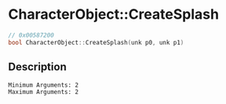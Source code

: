 # CharacterObject::CreateSplash
```c
// 0x00587200
bool CharacterObject::CreateSplash(unk p0, unk p1)
```
## Description
```
Minimum Arguments: 2
Maximum Arguments: 2
```
